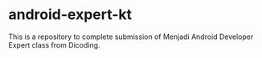 # android-expert-kt
This is a repository to complete submission of Menjadi Android Developer Expert class from Dicoding.
